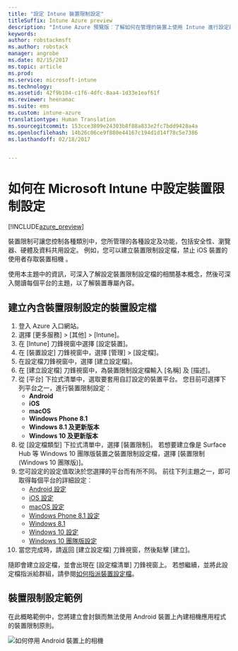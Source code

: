 ```yaml
---
title: "設定 Intune 裝置限制設定"
titleSuffix: Intune Azure preview
description: "Intune Azure 預覽版︰了解如何在管理的裝置上使用 Intune 進行設定與功能的設定。"
keywords: 
author: robstackmsft
ms.author: robstack
manager: angrobe
ms.date: 02/15/2017
ms.topic: article
ms.prod: 
ms.service: microsoft-intune
ms.technology: 
ms.assetid: 42f9b104-c1f6-4dfc-8aa4-1d33e1eaf61f
ms.reviewer: heenamac
ms.suite: ems
ms.custom: intune-azure
translationtype: Human Translation
ms.sourcegitcommit: 153cce3809e24303b8f88a833e2fc7bdd9428a4a
ms.openlocfilehash: 14b26c06ce9f880e44167c194d1d14f78c5e7386
ms.lasthandoff: 02/18/2017


---
```


# <a name="how-to-configure-device-restriction-settings-in-microsoft-intune"></a>如何在 Microsoft Intune 中設定裝置限制設定

[!INCLUDE[azure_preview](../includes/azure_preview.md)]

裝置限制可讓您控制各種類別中，您所管理的各種設定及功能，包括安全性、瀏覽器、硬體及資料共用設定。 例如，您可以建立裝置限制設定檔，禁止 iOS 裝置的使用者存取裝置相機 。

使用本主題中的資訊，可深入了解設定裝置限制設定檔的相關基本概念，然後可深入閱讀每個平台的主題，以了解裝置專屬內容。

## <a name="create-a-device-profile-containing-device-restriction-settings"></a>建立內含裝置限制設定的裝置設定檔

1. 登入 Azure 入口網站。
2. 選擇 [更多服務]  >  [其他]  >  [Intune]。
3. 在 [Intune] 刀鋒視窗中選擇 [設定裝置]。
2. 在 [裝置設定] 刀鋒視窗中，選擇 [管理]  >  [設定檔]。
3. 在設定檔刀鋒視窗中，選擇 [建立設定檔]。
4. 在 [建立設定檔] 刀鋒視窗中，為裝置限制設定檔輸入 [名稱] 及 [描述]。
5. 從 [平台] 下拉式清單中，選取要套用自訂設定的裝置平台。 您目前可選擇下列平台之一，進行裝置限制設定︰
    - **Android**
    - **iOS**
    - **macOS**
    - **Windows Phone 8.1**
    - **Windows 8.1 及更新版本**
    - **Windows 10 及更新版本**
6. 從 [設定檔類型] 下拉式清單中，選擇 [裝置限制]。 若想要建立像是 Surface Hub 等 Windows 10 團隊版裝置之裝置限制設定檔，選擇 [裝置限制 (Windows 10 團隊版)]。
7. 您可設定的設定值取決於您選擇的平台而有所不同。 前往下列主題之一，即可取得每個平台的詳細設定︰
    - [Android 設定](device-restrictions-for-android.md)
    - [iOS 設定](device-restrictions-for-ios.md)
    - [macOS 設定](device-restrictions-for-macos.md)
    - [Windows Phone 8.1 設定](device-restrictions-for-windows-phone-8-1.md)
    - [Windows 8.1](device-restrictions-for-windows-8-1.md)
    - [Windows 10 設定](device-restrictions-for-windows-10.md)
    - [Windows 10 團隊版設定](device-restrictions-for-windows-10-team.md)
8. 當您完成時，請返回 [建立設定檔] 刀鋒視窗，然後點擊 [建立]。

隨即會建立設定檔，並會出現在 [設定檔清單] 刀鋒視窗上。
若想繼續，並將此設定檔指派給群組，請參閱[如何指派裝置設定檔](how-to-assign-device-profiles.md)。

## <a name="example-of-device-restriction-settings"></a>裝置限制設定範例

在此概略範例中，您將建立會封鎖而無法使用 Android 裝置上內建相機應用程式的裝置限制原則。

![如何停用 Android 裝置上的相機](./media/disable-android-camera.png)


